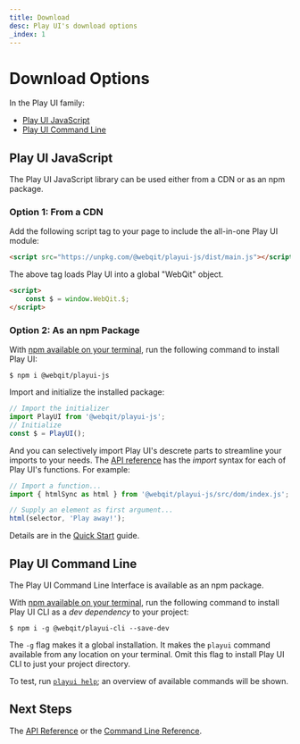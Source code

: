 ```yaml
---
title: Download
desc: Play UI's download options
_index: 1
---
```

# Download Options

In the Play UI family:

+ [Play UI JavaScript](#play-ui-javascript)
+ [Play UI Command Line](#play-ui-command-line)

## Play UI JavaScript

The Play UI JavaScript library can be used either from a CDN or as an npm package.

### Option 1: From a CDN

Add the following script tag to your page to include the all-in-one Play UI module:

```html
<script src="https://unpkg.com/@webqit/playui-js/dist/main.js"></script>
```

The above tag loads Play UI into a global "WebQit" object.

```html
<script>
    const $ = window.WebQit.$;
</script>
```

### Option 2: As an npm Package

With [npm available on your terminal](https://docs.npmjs.com/downloading-and-installing-node-js-and-npm), run the following command to install Play UI:

```text
$ npm i @webqit/playui-js
```

Import and initialize the installed package:

```js
// Import the initializer
import PlayUI from '@webqit/playui-js';
// Initialize
const $ = PlayUI();
```

And you can selectively import Play UI's descrete parts to streamline your imports to your needs. The [API reference](../../api) has the *import* syntax for each of Play UI's functions. For example:

```js
// Import a function...
import { htmlSync as html } from '@webqit/playui-js/src/dom/index.js';

// Supply an element as first argument...
html(selector, 'Play away!');
```

Details are in the [Quick Start](../overview#use-as-descrete-utilities) guide.

## Play UI Command Line

The Play UI Command Line Interface is available as an npm package.

With [npm available on your terminal](https://docs.npmjs.com/downloading-and-installing-node-js-and-npm), run the following command to install Play UI CLI as a *dev dependency* to your project:

```text
$ npm i -g @webqit/playui-cli --save-dev
```

The `-g` flag makes it a global installation. It makes the `playui` command available from any location on your terminal. Omit this flag to install Play UI CLI to just your project directory.

To test, run [`playui help`](../../cli/help); an overview of available commands will be shown.

## Next Steps

The [API Reference](../../api) or the [Command Line Reference](../../cli).